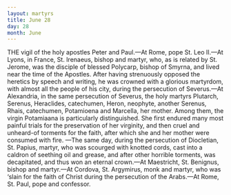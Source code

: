 ```yaml
---
layout: martyrs
title: June 28
day: 28
month: June
---
```

THE vigil of the holy apostles Peter and Paul.&mdash;At
Rome, pope St. Leo II.&mdash;At Lyons, in France, St.
Irenaeus, bishop and martyr, who, as is related by
St. Jerome, was the disciple of blessed Polycarp,
bishop of Smyrna, and lived near the time of the
Apostles. After having strenuously opposed the
heretics by speech and writing, he was crowned with
a glorious martyrdom, with almost all the people of
his city, during the persecution of Severus.&mdash;At
Alexandria, in the same persecution of Severus, the
holy martyrs Plutarch, Serenus, Heraclides, catechumen, Heron, neophyte, another Serenus, Rhais,
catechumen, Potamioena and Marcella, her mother.
Among them, the virgin Potamiaana is particularly
distinguished. She first endured many most painful
trials for the preservation of her virginity, and then
cruel and unheard-of torments for the faith, after
which she and her mother were consumed with fire.
&mdash;The same day, during the persecution of Diocletian, St. Papius, martyr, who was scourged with
knotted cords, cast into a caldron of seething oil
and grease, and after other horrible torments, was
decapitated, and thus won an eternal crown.&mdash;At
Maestricht, St. Benignus, bishop and martyr.&mdash;At
Cordova, St. Argymirus, monk and martyr, who was
‘slain for the faith of Christ during the persecution
of the Arabs.&mdash;At Rome, St. Paul, pope and confessor. 
